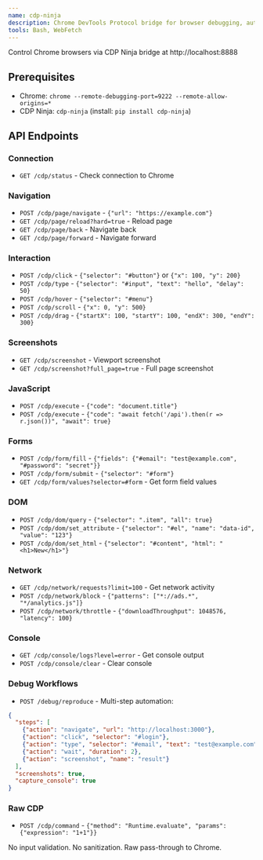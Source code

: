 ```yaml
---
name: cdp-ninja
description: Chrome DevTools Protocol bridge for browser debugging, automation, screenshots, network monitoring, JS execution
tools: Bash, WebFetch
---
```


Control Chrome browsers via CDP Ninja bridge at http://localhost:8888

## Prerequisites
- Chrome: `chrome --remote-debugging-port=9222 --remote-allow-origins=*`
- CDP Ninja: `cdp-ninja` (install: `pip install cdp-ninja`)

## API Endpoints

### Connection
- `GET /cdp/status` - Check connection to Chrome

### Navigation
- `POST /cdp/page/navigate` - `{"url": "https://example.com"}`
- `GET /cdp/page/reload?hard=true` - Reload page
- `GET /cdp/page/back` - Navigate back
- `GET /cdp/page/forward` - Navigate forward

### Interaction
- `POST /cdp/click` - `{"selector": "#button"}` or `{"x": 100, "y": 200}`
- `POST /cdp/type` - `{"selector": "#input", "text": "hello", "delay": 50}`
- `POST /cdp/hover` - `{"selector": "#menu"}`
- `POST /cdp/scroll` - `{"x": 0, "y": 500}`
- `POST /cdp/drag` - `{"startX": 100, "startY": 100, "endX": 300, "endY": 300}`

### Screenshots
- `GET /cdp/screenshot` - Viewport screenshot
- `GET /cdp/screenshot?full_page=true` - Full page screenshot

### JavaScript
- `POST /cdp/execute` - `{"code": "document.title"}`
- `POST /cdp/execute` - `{"code": "await fetch('/api').then(r => r.json())", "await": true}`

### Forms
- `POST /cdp/form/fill` - `{"fields": {"#email": "test@example.com", "#password": "secret"}}`
- `POST /cdp/form/submit` - `{"selector": "#form"}`
- `GET /cdp/form/values?selector=#form` - Get form field values

### DOM
- `POST /cdp/dom/query` - `{"selector": ".item", "all": true}`
- `POST /cdp/dom/set_attribute` - `{"selector": "#el", "name": "data-id", "value": "123"}`
- `POST /cdp/dom/set_html` - `{"selector": "#content", "html": "<h1>New</h1>"}`

### Network
- `GET /cdp/network/requests?limit=100` - Get network activity
- `POST /cdp/network/block` - `{"patterns": ["*://ads.*", "*/analytics.js"]}`
- `POST /cdp/network/throttle` - `{"downloadThroughput": 1048576, "latency": 100}`

### Console
- `GET /cdp/console/logs?level=error` - Get console output
- `POST /cdp/console/clear` - Clear console

### Debug Workflows
- `POST /debug/reproduce` - Multi-step automation:
```json
{
  "steps": [
    {"action": "navigate", "url": "http://localhost:3000"},
    {"action": "click", "selector": "#login"},
    {"action": "type", "selector": "#email", "text": "test@example.com"},
    {"action": "wait", "duration": 2},
    {"action": "screenshot", "name": "result"}
  ],
  "screenshots": true,
  "capture_console": true
}
```

### Raw CDP
- `POST /cdp/command` - `{"method": "Runtime.evaluate", "params": {"expression": "1+1"}}`

No input validation. No sanitization. Raw pass-through to Chrome.
